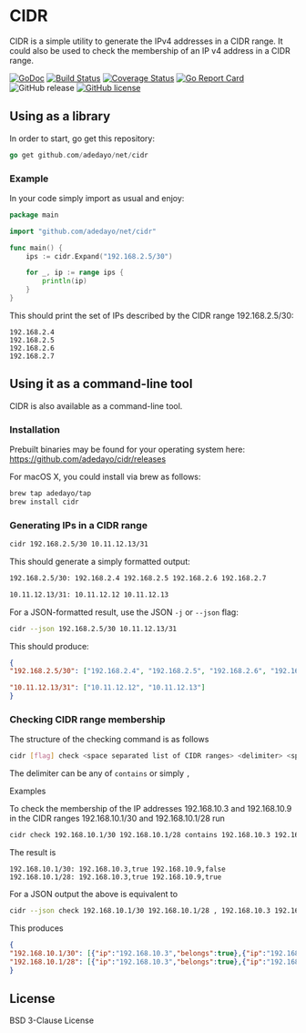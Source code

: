 # CIDR 
CIDR is a simple utility to generate the IPv4 addresses in a CIDR range. It could also be used to check the membership of an IP v4 address in a CIDR range.

[![GoDoc](https://godoc.org/github.com/adedayo/cidr?status.svg)](https://godoc.org/github.com/adedayo/cidr)
[![Build Status](https://travis-ci.org/adedayo/cidr.svg?branch=master)](https://travis-ci.org/adedayo/cidr)
[![Coverage Status](https://coveralls.io/repos/github/adedayo/cidr/badge.svg?branch=master)](https://coveralls.io/github/adedayo/cidr?branch=master)
[![Go Report Card](https://goreportcard.com/badge/github.com/adedayo/cidr)](https://goreportcard.com/report/github.com/adedayo/cidr)
![GitHub release](https://img.shields.io/github/release/adedayo/cidr.svg)
[![GitHub license](https://img.shields.io/github/license/adedayo/cidr.svg)](https://github.com/adedayo/cidr/blob/master/LICENSE)

## Using as a library
In order to start, go get this repository:
```go
go get github.com/adedayo/net/cidr
```

### Example
In your code simply import as usual and enjoy:

```go
package main

import "github.com/adedayo/net/cidr"

func main() {
	ips := cidr.Expand("192.168.2.5/30")

	for _, ip := range ips {
		println(ip)
	}
}

```
This should print the set of IPs described by the CIDR range 192.168.2.5/30:
```
192.168.2.4
192.168.2.5
192.168.2.6
192.168.2.7
```

## Using it as a command-line tool
CIDR is also available as a command-line tool. 

### Installation
Prebuilt binaries may be found for your operating system here: https://github.com/adedayo/cidr/releases

For macOS X, you could install via brew as follows:
```bash
brew tap adedayo/tap
brew install cidr
``` 


### Generating IPs in a CIDR range

```bash
cidr 192.168.2.5/30 10.11.12.13/31
```

This should generate a simply formatted output:

```bash
192.168.2.5/30: 192.168.2.4 192.168.2.5 192.168.2.6 192.168.2.7

10.11.12.13/31: 10.11.12.12 10.11.12.13
```

For a JSON-formatted result, use the JSON `-j` or `--json` flag:

```bash
cidr --json 192.168.2.5/30 10.11.12.13/31
```
This should produce:

```json
{
"192.168.2.5/30": ["192.168.2.4", "192.168.2.5", "192.168.2.6", "192.168.2.7"],

"10.11.12.13/31": ["10.11.12.12", "10.11.12.13"]
}
```

### Checking CIDR range membership

The structure of the checking command is as follows 
```bash
cidr [flag] check <space separated list of CIDR ranges> <delimiter> <space-separated list of IP addresses to check>
```

The delimiter can be any of `contains` or simply `,`

Examples

To check the membership of the IP addresses 192.168.10.3 and 192.168.10.9 in the CIDR ranges 192.168.10.1/30 and 192.168.10.1/28 run
```bash
cidr check 192.168.10.1/30 192.168.10.1/28 contains 192.168.10.3 192.168.10.9
```

The result is 
```
192.168.10.1/30: 192.168.10.3,true 192.168.10.9,false
192.168.10.1/28: 192.168.10.3,true 192.168.10.9,true
```

For a JSON output the above is equivalent to

```bash
cidr --json check 192.168.10.1/30 192.168.10.1/28 , 192.168.10.3 192.168.10.9
```

This produces
```json
{
"192.168.10.1/30": [{"ip":"192.168.10.3","belongs":true},{"ip":"192.168.10.9","belongs":false}],
"192.168.10.1/28": [{"ip":"192.168.10.3","belongs":true},{"ip":"192.168.10.9","belongs":true}]
}
```

## License
BSD 3-Clause License